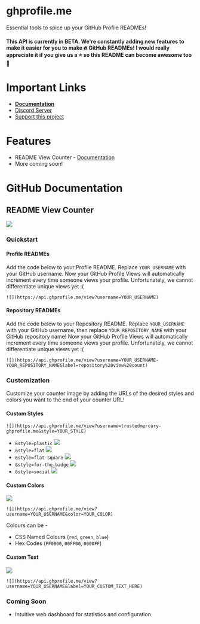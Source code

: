 # ghprofile.me
Essential tools to spice up your GitHub Profile READMEs!

#### This API is currently in BETA. We're constantly adding new features to make it easier for you to make 🔥 GitHub READMEs! I would really appreciate it if you give us a ⭐ so this README can become awesome too 💖

# Important Links
- [**Documentation**](https://docs.ghprofile.me/)
- [Discord Server](https://discord.kevinthomas.codes/)
- [Support this project](https://paypal.me/tmkev)

# Features
- README View Counter - [Documentation](https://docs.ghprofile.me/features/view-counter)
- More coming soon!

# GitHub Documentation

## README View Counter
![](https://api.ghprofile.me/view?username=TrustedMercury-ghprofile.me)

### Quickstart
#### Profile READMEs
Add the code below to your Profile README. Replace ``YOUR_USERNAME`` with your GitHub username. Now your GitHub Profile Views will automatically increment every time someone views your profile. Unfortunately, we cannot differentiate unique views yet :(
```
![](https://api.ghprofile.me/view?username=YOUR_USERNAME)
```

#### Repository READMEs
Add the code below to your Repository README. Replace ``YOUR_USERNAME`` with your GitHub username, then replace ``YOUR_REPOSITORY_NAME`` with your GitHub repository name! Now your GitHub Profile Views will automatically increment every time someone views your profile. Unfortunately, we cannot differentiate unique views yet :(
```
![](https://api.ghprofile.me/view?username=YOUR_USERNAME-YOUR_REPOSITORY_NAME&label=repository%20view%20count)
```

### Customization
Customize your counter image by adding the URLs of the desired styles and colors you want to the end of your counter URL!

#### Custom Styles
```
![](https://api.ghprofile.me/view?username=trustedmercury-ghprofile.me&style=YOUR_STYLE)
```
- ``&style=plastic``
![](https://api.ghprofile.me/view?username=TESTING&style=plastic)
- ``&style=flat``
![](https://api.ghprofile.me/view?username=TESTING&style=flat-)
- ``&style=flat-square``
![](https://api.ghprofile.me/view?username=TESTING&style=flat-square)
- ``&style=for-the-badge``
![](https://api.ghprofile.me/view?username=TESTING&style=for-the-badge)
- ``&style=social``
![](https://api.ghprofile.me/view?username=TESTING&style=social)

#### Custom Colors
![](https://api.ghprofile.me/view?username=TESTING&color=green)
```
![](https://api.ghprofile.me/view?username=YOUR_USERNAME&color=YOUR_COLOR)
```
Colours can be -
- CSS Named Colours (``red``, ``green``, ``blue``)
- Hex Codes (``FF0000``, ``00FF00``, ``0000FF``)

#### Custom Text
![](https://api.ghprofile.me/view?username=TESTING&label=hello)
```
![](https://api.ghprofile.me/view?username=YOUR_USERNAME&label=YOUR_CUSTOM_TEXT_HERE)
```

### Coming Soon
- Intuitive web dashboard for statistics and configuration
